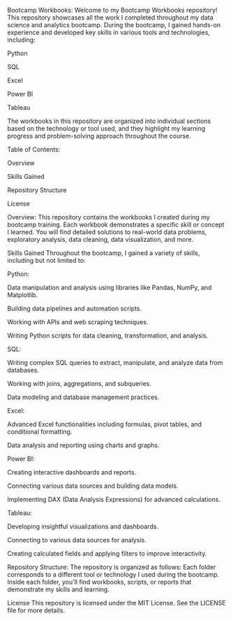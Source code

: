 Bootcamp Workbooks:
Welcome to my Bootcamp Workbooks repository! This repository showcases all the work I completed throughout my data science and analytics bootcamp. During the bootcamp, I gained hands-on experience and developed key skills in various tools and technologies, including:

Python

SQL

Excel

Power BI

Tableau

The workbooks in this repository are organized into individual sections based on the technology or tool used, and they highlight my learning progress and problem-solving approach throughout the course.

Table of Contents:

Overview

Skills Gained

Repository Structure

License

Overview:
This repository contains the workbooks I created during my bootcamp training. Each workbook demonstrates a specific skill or concept I learned. You will find detailed solutions to real-world data problems, exploratory analysis, data cleaning, data visualization, and more.

Skills Gained
Throughout the bootcamp, I gained a variety of skills, including but not limited to:

Python:

Data manipulation and analysis using libraries like Pandas, NumPy, and Matplotlib.

Building data pipelines and automation scripts.

Working with APIs and web scraping techniques.

Writing Python scripts for data cleaning, transformation, and analysis.

SQL:

Writing complex SQL queries to extract, manipulate, and analyze data from databases.

Working with joins, aggregations, and subqueries.

Data modeling and database management practices.

Excel:

Advanced Excel functionalities including formulas, pivot tables, and conditional formatting.

Data analysis and reporting using charts and graphs.

Power BI:

Creating interactive dashboards and reports.

Connecting various data sources and building data models.

Implementing DAX (Data Analysis Expressions) for advanced calculations.

Tableau:

Developing insightful visualizations and dashboards.

Connecting to various data sources for analysis.

Creating calculated fields and applying filters to improve interactivity.





Repository Structure:
The repository is organized as follows:
Each folder corresponds to a different tool or technology I used during the bootcamp. Inside each folder, you'll find workbooks, scripts, or reports that demonstrate my skills and learning.




License
This repository is licensed under the MIT License. See the LICENSE file for more details.
